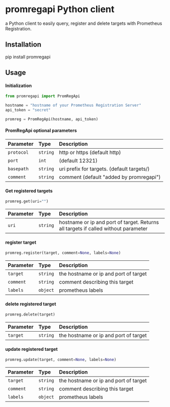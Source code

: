 # promregapi Python client

a Python client to easily query, register and delete targets with Prometheus Registration.

## Installation

pip install promregapi

## Usage

#### Initialization
````python
from promregapi import PromRegApi

hostname = "hostname of your Prometheus Registration Server"
api_token = "secret"

promreg = PromRegApi(hostname, api_token)
````
#### PromRegApi optional parameters
| Parameter | Type | Description |
| :--- | :--- | :--- |
| `protocol` | `string` | http or https (default http) |
| `port` | `int` | (default 12321) |
| `basepath` | `string` | uri prefix for targets. (default targets/) |
| `comment` | `string` | comment (default "added by promregapi") |

   

#### Get registered targets
````python
promreg.get(uri="")
````
| Parameter | Type | Description |
| :--- | :--- | :--- |
| `uri` | `string` | hostname or ip and port of target. Returns all targets if called without parameter |
   

#### register target
````python
promreg.register(target, comment=None, labels=None)
````
| Parameter | Type | Description |
| :--- | :--- | :--- |
| `target` | `string` | the hostname or ip and port of target |
| `comment` | `string` | comment describing this target |
| `labels` | `object` | prometheus labels |
   
   
#### delete registered target
````python
promreg.delete(target)
````
| Parameter | Type | Description |
| :--- | :--- | :--- |
| `target` | `string` | the hostname or ip and port of target |
   

#### update registered target
````python
promreg.update(target, comment=None, labels=None)
````
| Parameter | Type | Description |
| :--- | :--- | :--- |
| `target` | `string` | the hostname or ip and port of target |
| `comment` | `string` | comment describing this target |
| `labels` | `object` | prometheus labels |

